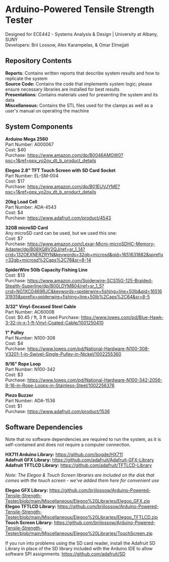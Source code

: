 # Arduino-Powered Tensile Strength Tester

Designed for ECE442 - Systems Analysis & Design | University at Albany, SUNY  
Developers: Brii Lossow, Alex Karampelas, & Omar Elmejjati

## Repository Contents

**Reports**: Contains written reports that describe system results and how to replicate the system  
**Source Code:** Contains the code that implements system logic; please ensure necessary libraries are installed for best results  
**Presentations:** Contains materials used for presenting the system and its data  
**Miscellaneous:** Contains the STL files used for the clamps as well as a user's manual on operating the machine

## System Components

**Arduino Mega 2560**  
Part Number: A000067  
Cost: $40  
Purchase: https://www.amazon.com/dp/B0046AMGW0?psc=1&ref=ppx_yo2ov_dt_b_product_details

**Elegoo 2.8" TFT Touch Screen with SD Card Socket**  
Part Number: EL-SM-004  
Cost: $17  
Purchase: https://www.amazon.com/dp/B01EUVJYME?psc=1&ref=ppx_yo2ov_dt_b_product_details

**20kg Load Cell**  
Part Number: ADA-4543  
Cost: $4  
Purchase: https://www.adafruit.com/product/4543

**32GB microSD Card**  
Any microSD card can be used, but we used this one:  
Cost: $7  
Purchase: https://www.amazon.com/Lexar-Micro-microSDHC-Memory-Adapter/dp/B08XQ8V2QJ/ref=sr_1_14?crid=132OEXNERZRYN&keywords=32gb+microsd&qid=1651631882&sprefix=32gb+microsd%2Caps%2C78&sr=8-14

**SpiderWire 50lb Capacity Fishing Line**  
Cost: $13  
Purchase: https://www.amazon.com/Spiderwire-SCS15G-125-Braided-Stealth-Superline/dp/B00LDYMB04/ref=sr_1_5?crid=NG1XCG469RJC&keywords=spiderwire+fishing+line+50lb&qid=1651631935&sprefix=spiderwire+fishing+line+50lb%2Caps%2C64&sr=8-5

**3/32" Vinyl-Encased Steel Cable**  
Part Number: AC6000B  
Cost: $0.45 / ft, 3 ft used
Purchase: https://www.lowes.com/pd/Blue-Hawk-3-32-in-x-1-ft-Vinyl-Coated-Cable/1001250410

**1" Pulley**  
Part Number: N100-308  
Cost: $4  
Purchase: https://www.lowes.com/pd/National-Hardware-N100-308-V3201-1-in-Swivel-Single-Pulley-in-Nickel/1002255360

**9/16" Rope Loop**  
Part Number: N100-342  
Cost: $3  
Purchase: https://www.lowes.com/pd/National-Hardware-N100-342-2056-9-16-in-Rope-Loops-in-Stainless-Steel/1002256376

**Piezo Buzzer**  
Part Number: ADA-1536  
Cost: $1  
Purchase: https://www.adafruit.com/product/1536

## Software Dependencies

Note that no software dependencies are required to run the system, as it is self-contained and does not require a computer connection.
 
**HX711 Arduino Library:** https://github.com/bogde/HX711  
**Adafruit GFX Library:** https://github.com/adafruit/Adafruit-GFX-Library  
**Adafruit TFTLCD Library:** https://github.com/adafruit/TFTLCD-Library  

*Note: The Elegoo & Touch Screen libraries are included on the disk that comes with the touch screen - we've added them here for convenient use*

**Elegoo GFX Library:** https://github.com/briilossow/Arduino-Powered-Tensile-Strength-Tester/blob/main/Miscellaneous/Elegoo%20Libraries/Elegoo_GFX.zip  
**Elegoo TFTLCD Library:** https://github.com/briilossow/Arduino-Powered-Tensile-Strength-Tester/blob/main/Miscellaneous/Elegoo%20Libraries/Elegoo_TFTLCD.zip  
**Touch Screen Library:** https://github.com/briilossow/Arduino-Powered-Tensile-Strength-Tester/blob/main/Miscellaneous/Elegoo%20Libraries/TouchScreen.zip  

If you run into problems using the SD card reader, install the Adafruit SD Library in place of the SD library included with the Arduino IDE to allow software SPI assignments: https://github.com/adafruit/SD
